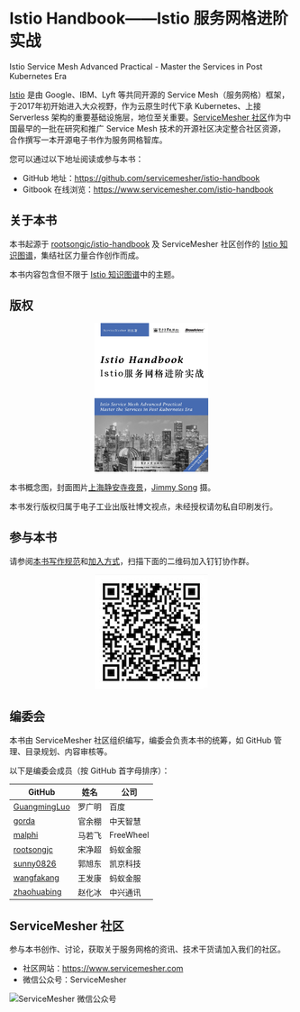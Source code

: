 # Istio Handbook——Istio 服务网格进阶实战

Istio Service Mesh Advanced Practical - Master the Services in Post Kubernetes Era

[Istio](https://istio.io/zh) 是由 Google、IBM、Lyft 等共同开源的 Service Mesh（服务网格）框架，于2017年初开始进入大众视野，作为云原生时代下承 Kubernetes、上接 Serverless 架构的重要基础设施层，地位至关重要。[ServiceMesher 社区](https://www.servicemesher.com)作为中国最早的一批在研究和推广 Service Mesh 技术的开源社区决定整合社区资源，合作撰写一本开源电子书作为服务网格智库。

您可以通过以下地址阅读或参与本书：

- GitHub 地址：<https://github.com/servicemesher/istio-handbook>
- Gitbook 在线浏览：<https://www.servicemesher.com/istio-handbook>

## 关于本书

本书起源于 [rootsongjc/istio-handbook](https://github.com/rootsongjc/istio-handbook) 及 ServiceMesher 社区创作的 [Istio 知识图谱](https://github.com/servicemesher/istio-knowledge-map)，集结社区力量合作创作而成。

本书内容包含但不限于 [Istio 知识图谱](https://github.com/servicemesher/istio-knowledge-map)中的主题。

## 版权

<p align="center">
  <a href="http://www.servicemesher.com/istio-handbook">
    <img src="cover.jpg" width="40%" alt="Istio handbook - Istio 服务网格进阶实战" />
  </a>
</p>

本书概念图，封面图片[上海静安寺夜景](https://jimmysongio.tuchong.com/24318231/)，[Jimmy Song](https://jimmysong.io) 摄。

本书发行版权归属于电子工业出版社博文视点，未经授权请勿私自印刷发行。

## 参与本书

请参阅[本书写作规范](CODE_OF_CONDUCT.md)和[加入方式](https://github.com/servicemesher/istio-handbook/issues/42)，扫描下面的二维码加入钉钉协作群。

<p align="center">
    <img src="images/istio-handbook-team.jpg" alt="钉钉群二维码" />
  </a>
</p>

## 编委会

本书由 ServiceMesher 社区组织编写，编委会负责本书的统筹，如 GitHub 管理、目录规划、内容审核等。

以下是编委会成员（按 GitHub 首字母排序）：

| GitHub                                          | 姓名   | 公司      |
| ----------------------------------------------- | ------ | --------- |
| [GuangmingLuo](https://github.com/GuangmingLuo) | 罗广明 | 百度      |
| [gorda](https://github.com/gorda)               | 官余棚 | 中天智慧  |
| [malphi](https://github.com/malphi)             | 马若飞 | FreeWheel |
| [rootsongjc](https://github.com/rootsongjc)     | 宋净超 | 蚂蚁金服  |
|  [sunny0826](https://github.com/sunny0826)      |郭旭东 | 凯京科技 |
| [wangfakang](https://github.com/wangfakang)     | 王发康 | 蚂蚁金服  |
| [zhaohuabing](https://github.com/zhaohuabing)   | 赵化冰 | 中兴通讯  |

## ServiceMesher 社区

参与本书创作、讨论，获取关于服务网格的资讯、技术干货请加入我们的社区。

- 社区网站：https://www.servicemesher.com
- 微信公众号：ServiceMesher

![ServiceMesher 微信公众号](https://jimmysong.io/istio-handbook/images/006tNc79ly1fz6cq93dwmj31jt0beq9s.jpg)